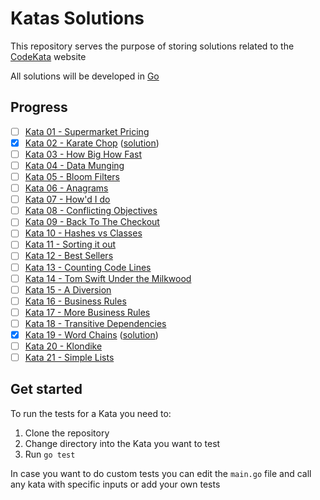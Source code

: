 # Katas Solutions

This repository serves the purpose of storing solutions related to the [CodeKata](http://codekata.com/) website

All solutions will be developed in [Go](https://golang.org/)

## Progress

- [ ] [Kata 01 - Supermarket Pricing](http://codekata.com/kata/kata01-supermarket-pricing/)
- [x] [Kata 02 - Karate Chop](http://codekata.com/kata/kata02-karate-chop/) ([solution](https://github.com/csothen/katas/blob/master/kata02/main.go))
- [ ] [Kata 03 - How Big How Fast](http://codekata.com/kata/kata03-how-big-how-fast/)
- [ ] [Kata 04 - Data Munging](http://codekata.com/kata/kata04-data-munging/)
- [ ] [Kata 05 - Bloom Filters](http://codekata.com/kata/kata05-bloom-filters/)
- [ ] [Kata 06 - Anagrams](http://codekata.com/kata/kata06-anagrams/)
- [ ] [Kata 07 - How'd I do](http://codekata.com/kata/kata07-howd-i-do/)
- [ ] [Kata 08 - Conflicting Objectives](http://codekata.com/kata/kata08-conflicting-objectives/)
- [ ] [Kata 09 - Back To The Checkout](http://codekata.com/kata/kata09-back-to-the-checkout/)
- [ ] [Kata 10 - Hashes vs Classes](http://codekata.com/kata/kata10-hashes-vs-classes/)
- [ ] [Kata 11 - Sorting it out](http://codekata.com/kata/kata11-sorting-it-out/)
- [ ] [Kata 12 - Best Sellers](http://codekata.com/kata/kata12-best-sellers/)
- [ ] [Kata 13 - Counting Code Lines](http://codekata.com/kata/kata13-counting-code-lines/)
- [ ] [Kata 14 - Tom Swift Under the Milkwood](http://codekata.com/kata/kata14-tom-swift-under-the-milkwood/)
- [ ] [Kata 15 - A Diversion](http://codekata.com/kata/kata15-a-diversion/)
- [ ] [Kata 16 - Business Rules](http://codekata.com/kata/kata16-business-rules/)
- [ ] [Kata 17 - More Business Rules](http://codekata.com/kata/kata17-more-business-rules/)
- [ ] [Kata 18 - Transitive Dependencies](http://codekata.com/kata/kata18-transitive-dependencies/)
- [x] [Kata 19 - Word Chains](http://codekata.com/kata/kata19-word-chains/) ([solution](https://github.com/csothen/katas/blob/master/kata19/main.go))
- [ ] [Kata 20 - Klondike](http://codekata.com/kata/kata20-klondike/)
- [ ] [Kata 21 - Simple Lists](http://codekata.com/kata/kata21-simple-lists/)

## Get started

To run the tests for a Kata you need to:

1. Clone the repository
2. Change directory into the Kata you want to test
3. Run `go test`

In case you want to do custom tests you can edit the `main.go` file and call any kata with specific inputs or add your own tests
